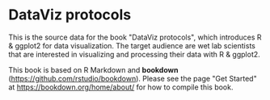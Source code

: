 
# DataViz protocols

This is the source data for the book "DataViz protocols", which introduces R & ggplot2 for data visualization. The target audience are wet lab scientists that are interested in visualizing and processing their data with R & ggplot2.

This book is based on R Markdown and **bookdown** (https://github.com/rstudio/bookdown). Please see the page "Get Started" at https://bookdown.org/home/about/ for how to compile this book.
